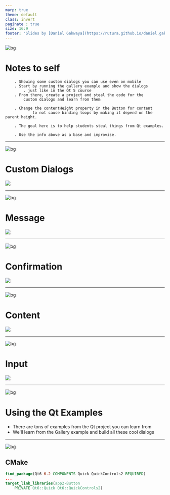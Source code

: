 ```yaml
---
marp: true
theme: default
class: invert
paginate : true
size: 16:9
footer: 'Slides by [Daniel Gakwaya](https://rutura.github.io/daniel.gakwaya/) at [LearnQtGuide](https://www.learnqt.guide/)'
---
```

![bg](images/slide_background.png)
# Notes to self
        . Showing some custom dialogs you can use even on mobile
        . Start by running the gallery example and show the dialogs
            . just like in the Qt 5 course
        . From there, create a project and steal the code for the
            custom dialogs and learn from them

        . Change the contentHeight property in the Button for content
                to not cause binding loops by making it depend on the parent height.

        . The goal here is to help students steal things from Qt examples.

        . Use the info above as a base and improvise.
     
---
![bg](images/slide_background.png)
# Custom Dialogs
![](images/1.png)

---
![bg](images/slide_background.png)
# Message
![](images/2.png)

---
![bg](images/slide_background.png)
# Confirmation
![](images/3.png)

---
![bg](images/slide_background.png)
# Content
![](images/4.png)

---
![bg](images/slide_background.png)
# Input
![](images/5.png)



---
![bg](images/slide_background.png)
# Using the Qt Examples
* There are tons of examples from the Qt project you can learn from
* We'll learn from the Gallery example and build all these cool dialogs

---

![bg](images/slide_background.png)
## CMake
```cmake
find_package(Qt6 6.2 COMPONENTS Quick QuickControls2 REQUIRED)
...
target_link_libraries(app2-Button
    PRIVATE Qt6::Quick Qt6::QuickControls2)

```

